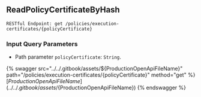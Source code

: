 
## ReadPolicyCertificateByHash
`RESTful Endpoint: get /policies/execution-certificates/{policyCertificate}`



### Input Query Parameters
* Path parameter `policyCertificate`: `String`.  
  


{% swagger src="../../.gitbook/assets/${ProductionOpenApiFileName}" path="/policies/execution-certificates/{policyCertificate}" method="get" %}
[${ProductionOpenApiFileName}](../../.gitbook/assets/${ProductionOpenApiFileName})
{% endswagger %}
